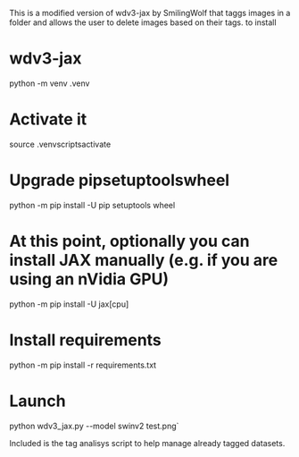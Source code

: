 This is a modified version of wdv3-jax by SmilingWolf that taggs images in a folder and allows the user to delete images based on their tags.
to install
# wdv3-jax
python -m venv .venv
# Activate it
source .venvscriptsactivate
# Upgrade pipsetuptoolswheel
python -m pip install -U pip setuptools wheel
# At this point, optionally you can install JAX manually (e.g. if you are using an nVidia GPU)
python -m pip install -U jax[cpu]
# Install requirements
python -m pip install -r requirements.txt
# Launch
python wdv3_jax.py --model swinv2 test.png`

Included is the tag analisys script to help manage already tagged datasets. 